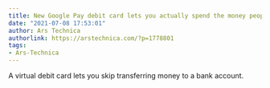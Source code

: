 ```yaml
---
title: New Google Pay debit card lets you actually spend the money people send you
date: "2021-07-08 17:53:01"
author: Ars Technica
authorlink: https://arstechnica.com/?p=1778801
tags:
- Ars-Technica
---
```

A virtual debit card lets you skip transferring money to a bank account. 